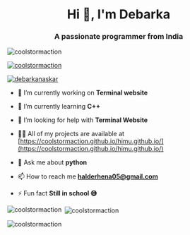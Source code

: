 <h1 align="center">Hi 👋, I'm Debarka</h1>
<h3 align="center">A passionate programmer from India</h3>

<p align="left"> <img src="https://komarev.com/ghpvc/?username=coolstormaction&label=Profile%20views&color=0e75b6&style=flat" alt="coolstormaction" /> </p>

<p align="left"> <a href="https://github.com/ryo-ma/github-profile-trophy"><img src="https://github-profile-trophy.vercel.app/?username=coolstormaction" alt="coolstormaction" /></a> </p>

<p align="left"> <a href="https://twitter.com/debarkanaskar" target="blank"><img src="https://img.shields.io/twitter/follow/debarkanaskar?logo=twitter&style=for-the-badge" alt="debarkanaskar" /></a> </p>

- 🔭 I’m currently working on **Terminal website**

- 🌱 I’m currently learning **C++**

- 🤝 I’m looking for help with **Terminal Website**

- 👨‍💻 All of my projects are available at [https://coolstormaction.github.io/himu.github.io/](https://coolstormaction.github.io/himu.github.io/)

- 💬 Ask me about **python**

- 📫 How to reach me **halderhena05@gmail.com**

- ⚡ Fun fact **Still in school 😅**

<p><img align="left" src="https://github-readme-stats.vercel.app/api/top-langs?username=coolstormaction&show_icons=true&locale=en&layout=compact" alt="coolstormaction" /></p>

<p>&nbsp;<img align="center" src="https://github-readme-stats.vercel.app/api?username=coolstormaction&show_icons=true&locale=en" alt="coolstormaction" /></p>

<p><img align="center" src="https://github-readme-streak-stats.herokuapp.com/?user=coolstormaction&" alt="coolstormaction" /></p>
